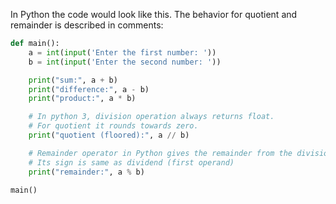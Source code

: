 In Python the code would look like this. The behavior for quotient and remainder is described in comments:

```python
def main():
    a = int(input('Enter the first number: '))
    b = int(input('Enter the second number: '))

    print("sum:", a + b)
    print("difference:", a - b)
    print("product:", a * b)

    # In python 3, division operation always returns float. 
    # For quotient it rounds towards zero.
    print("quotient (floored):", a // b)

    # Remainder operator in Python gives the remainder from the division
    # Its sign is same as dividend (first operand)
    print("remainder:", a % b)

main()
```
